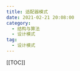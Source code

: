 ```yaml
---
title: 适配器模式
date: 2021-02-21 20:08:00
category: 
  - 结构与算法
  - 设计模式
tag: 
  - 设计模式
---
```


<!-- more -->
[[TOC]]

